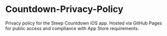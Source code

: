 # Countdown-Privacy-Policy
Privacy policy for the Steep Countdown iOS app. Hosted via GitHub Pages for public access and compliance with App Store requirements.
